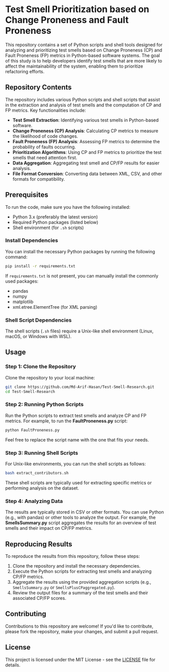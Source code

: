 
# Test Smell Prioritization based on Change Proneness and Fault Proneness

This repository contains a set of Python scripts and shell tools designed for analyzing and prioritizing test smells based on Change Proneness (CP) and Fault Proneness (FP) metrics in Python-based software systems. The goal of this study is to help developers identify test smells that are more likely to affect the maintainability of the system, enabling them to prioritize refactoring efforts.

## Repository Contents

The repository includes various Python scripts and shell scripts that assist in the extraction and analysis of test smells and the computation of CP and FP metrics. Key functionalities include:

- **Test Smell Extraction**: Identifying various test smells in Python-based software.
- **Change Proneness (CP) Analysis**: Calculating CP metrics to measure the likelihood of code changes.
- **Fault Proneness (FP) Analysis**: Assessing FP metrics to determine the probability of faults occurring.
- **Prioritization Algorithms**: Using CP and FP metrics to prioritize the test smells that need attention first.
- **Data Aggregation**: Aggregating test smell and CP/FP results for easier analysis.
- **File Format Conversion**: Converting data between XML, CSV, and other formats for compatibility.

## Prerequisites

To run the code, make sure you have the following installed:

- Python 3.x (preferably the latest version)
- Required Python packages (listed below)
- Shell environment (for `.sh` scripts)

### Install Dependencies

You can install the necessary Python packages by running the following command:

```bash
pip install -r requirements.txt
```

If `requirements.txt` is not present, you can manually install the commonly used packages:

- pandas
- numpy
- matplotlib
- xml.etree.ElementTree (for XML parsing)

### Shell Script Dependencies

The shell scripts (`.sh` files) require a Unix-like shell environment (Linux, macOS, or Windows with WSL).

## Usage

### Step 1: Clone the Repository

Clone the repository to your local machine:

```bash
git clone https://github.com/Md-Arif-Hasan/Test-Smell-Research.git
cd Test-Smell-Research
```

### Step 2: Running Python Scripts

Run the Python scripts to extract test smells and analyze CP and FP metrics. For example, to run the **FaultProneness.py** script:

```bash
python FaultProneness.py
```

Feel free to replace the script name with the one that fits your needs.

### Step 3: Running Shell Scripts

For Unix-like environments, you can run the shell scripts as follows:

```bash
bash extract_contributors.sh
```

These shell scripts are typically used for extracting specific metrics or performing analysis on the dataset.

### Step 4: Analyzing Data

The results are typically stored in CSV or other formats. You can use Python (e.g., with pandas) or other tools to analyze the output. For example, the **SmellsSummary.py** script aggregates the results for an overview of test smells and their impact on CP/FP metrics.

## Reproducing Results

To reproduce the results from this repository, follow these steps:

1. Clone the repository and install the necessary dependencies.
2. Execute the Python scripts for extracting test smells and analyzing CP/FP metrics.
3. Aggregate the results using the provided aggregation scripts (e.g., `SmellsSummary.py` or `SmellsPlusCPaggregated.py`).
4. Review the output files for a summary of the test smells and their associated CP/FP scores.

## Contributing

Contributions to this repository are welcome! If you'd like to contribute, please fork the repository, make your changes, and submit a pull request.

## License

This project is licensed under the MIT License - see the [LICENSE](LICENSE) file for details.
